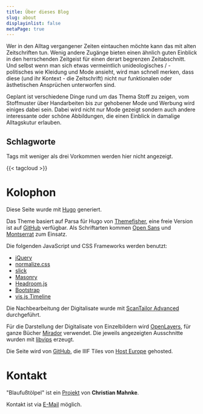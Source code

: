 ```yaml
---
title: Über dieses Blog
slug: about
displayinlist: false
metaPage: true
---
```


Wer in den Alltag vergangener Zeiten eintauchen möchte kann das mit alten Zeitschriften tun. Wenig andere Zugänge bieten einen ähnlich guten Einblick in den herrschenden Zeitgeist für einen derart begrenzen Zeitabschnitt. Und selbst wenn man sich etwas vermeintlich unideologisches / -politisches wie Kleidung und Mode ansieht, wird man schnell merken, dass diese (und ihr Kontext - die Zeitschrift) nicht nur funktionalen oder ästhetischen Ansprüchen unterworfen sind.

Geplant ist verschiedene Dinge rund um das Thema Stoff zu zeigen, vom Stoffmuster über Handarbeiten bis zur gehobener Mode und Werbung wird einiges dabei sein. Dabei wird nicht nur Mode gezeigt sondern auch andere interessante oder schöne Abbildungen, die einen Einblick in damalige Alltagskutur erlauben.

## Schlagworte

Tags mit weniger als drei Vorkommen werden hier nicht angezeigt.

{{< tagcloud >}}

# Kolophon

Diese Seite wurde mit [Hugo](https://gohugo.io/) generiert.


Das Theme basiert auf Parsa für Hugo von <a target="_blank" href="https://gethugothemes.com/products/parsa-hugo-theme/">Themefisher</a>, eine freie Version ist auf <a href="https://github.com/themefisher/parsa-hugo">GitHub</a> verfügbar. Als Schriftarten kommen [Open Sans](https://fonts.google.com/specimen/Open+Sans#about) und [Montserrat](https://github.com/JulietaUla/Montserrat) zum Einsatz.

Die folgenden JavaScript und CSS Frameworks werden benutzt:
* [jQuery](https://jquery.com/)
* [normalize.css](https://necolas.github.io/normalize.css/)
* [slick](https://kenwheeler.github.io/slick/)
* [Masonry](https://masonry.desandro.com/)
* [Headroom.js](https://wicky.nillia.ms/headroom.js/)
* [Bootstrap](https://getbootstrap.com/)
* [vis.js Timeline](https://visjs.github.io/vis-timeline/docs/timeline/index.html)

Die Nachbearbeitung der Digitalisate wurde mit [ScanTailor Advanced](https://github.com/4lex4/scantailor-advanced) durchgeführt.

Für die Darstellung der Digitalisate von Einzelbildern wird [OpenLayers](https://openlayers.org/), für ganze Bücher [Mirador](https://projectmirador.org/) verwendet. Die jeweils angezeigten Ausschnitte wurden mit [libvips](https://libvips.github.io/libvips/) erzeugt.

Die Seite wird von [GitHub](https://github.com/), die IIIF Tiles von [Host Europe](https://www.hosteurope.de/) gehosted.

# Kontakt

"Blaufußtölpel" ist ein [Projekt](https://projektemacher.org) von **Christian Mahnke**.

Kontakt ist via [E-Mail](mailto:blaufusstoelpel@projektemacher.org) möglich.
